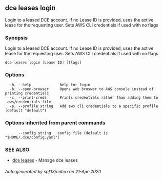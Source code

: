 ## dce leases login

Login to a leased DCE account. 
If no Lease ID is provided, uses the active lease for the requesting user. 
Sets AWS CLI credentials if used with no flags

### Synopsis

Login to a leased DCE account. 
If no Lease ID is provided, uses the active lease for the requesting user. 
Sets AWS CLI credentials if used with no flags

```
dce leases login [Lease ID] [flags]
```

### Options

```
  -h, --help             help for login
  -b, --open-browser     Opens web broswer to AWS console instead of printing credentials
  -c, --print-creds      Prints credentials rather than adding them to .aws/credentials file
  -p, --profile string   Add aws cli credentials to a specific profile (default "default")
```

### Options inherited from parent commands

```
      --config string   config file (default is "$HOME/.dce/config.yaml")
```

### SEE ALSO

* [dce leases](dce_leases.md)	 - Manage dce leases

###### Auto generated by spf13/cobra on 21-Apr-2020
